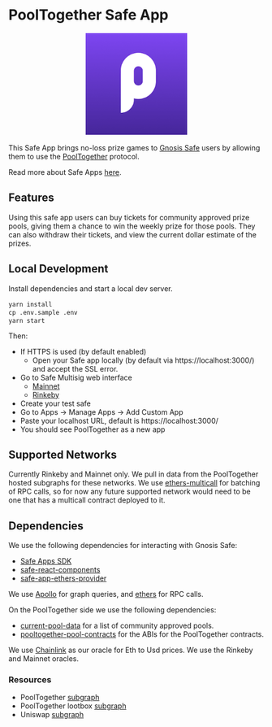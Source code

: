 # PoolTogether Safe App

<p align="center"><img src="public/pool-together.png" width="200px"/></p>

This Safe App brings no-loss prize games to [Gnosis Safe](https://gnosis-safe.io/) users by allowing them to use the [PoolTogether](https://docs.pooltogether.com/) protocol.

Read more about Safe Apps [here](https://docs.gnosis.io/safe/docs/sdks_safe_apps/).

## Features

Using this safe app users can buy tickets for community approved prize pools, giving them a chance to win the weekly prize for those pools. They can also withdraw their tickets, and view the current dollar estimate of the prizes.

## Local Development

Install dependencies and start a local dev server.

```
yarn install
cp .env.sample .env
yarn start
```

Then:

- If HTTPS is used (by default enabled)
  - Open your Safe app locally (by default via https://localhost:3000/) and accept the SSL error.
- Go to Safe Multisig web interface
  - [Mainnet](https://app.gnosis-safe.io)
  - [Rinkeby](https://rinkeby.gnosis-safe.io/app)
- Create your test safe
- Go to Apps -> Manage Apps -> Add Custom App
- Paste your localhost URL, default is https://localhost:3000/
- You should see PoolTogether as a new app

## Supported Networks

Currently Rinkeby and Mainnet only. We pull in data from the PoolTogether hosted subgraphs for these networks. We use [ethers-multicall](https://github.com/cavanmflynn/ethers-multicall) for batching of RPC calls, so for now any future supported network would need to be one that has a multicall contract deployed to it.

## Dependencies

We use the following dependencies for interacting with Gnosis Safe:

- [Safe Apps SDK](https://github.com/gnosis/safe-apps-sdk)
- [safe-react-components](https://github.com/gnosis/safe-react-components)
- [safe-app-ethers-provider](https://github.com/gnosis/safe-apps-sdk/tree/master/packages/safe-apps-ethers-provider)

We use [Apollo](https://github.com/apollographql/apollo-client) for graph queries, and [ethers](https://docs.ethers.io/v5/) for RPC calls.

On the PoolTogether side we use the following dependencies:

- [current-pool-data](https://github.com/pooltogether/current-pool-data) for a list of community approved pools.
- [pooltogether-pool-contracts](https://github.com/pooltogether/pooltogether-pool-contracts) for the ABIs for the PoolTogether contracts.

We use [Chainlink](https://docs.chain.link/docs/ethereum-addresses) as our oracle for Eth to Usd prices. We use the Rinkeby and Mainnet oracles.

### Resources

- PoolTogether [subgraph](https://thegraph.com/explorer/subgraph/pooltogether/pooltogether-staging-v3_1_0)
- PoolTogether lootbox [subgraph](https://thegraph.com/explorer/subgraph/pooltogether/lootbox-v1_0_0)
- Uniswap [subgraph](https://thegraph.com/explorer/subgraph/uniswap/uniswap-v2)
